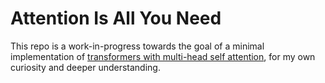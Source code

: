 # Attention Is All You Need

This repo is a work-in-progress towards the goal of a minimal implementation of [transformers with multi-head self attention](https://arxiv.org/abs/1706.03762), for my own curiosity and deeper understanding.  
